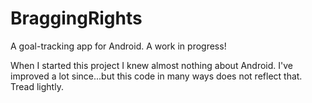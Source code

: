BraggingRights
==============

A goal-tracking app for Android. A work in progress!

When I started this project I knew almost nothing about Android. I've improved a lot since...but this code in many ways does not reflect that. Tread lightly.
